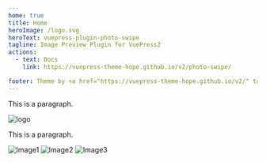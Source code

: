 ```yaml
---
home: true
title: Home
heroImage: /logo.svg
heroText: vuepress-plugin-photo-swipe
tagline: Image Preview Plugin for VuePress2
actions:
  - text: Docs
    link: https://vuepress-theme-hope.github.io/v2/photo-swipe/

footer: Theme by <a href="https://vuepress-theme-hope.github.io/v2/" target="_blank">VuePress Theme Hope</a> | MIT Licensed, Copyright © 2019-present Mr.Hope
---
```


This is a paragraph.

![logo](/logo.svg)

This is a paragraph.

![Image1](/img/1.jpg)
![Image2](/img/2.jpg)
![Image3](/img/3.jpg)

